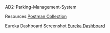 AD2-Parking-Management-System

Resources
[Postman Collection](./AD2-Parking-Marking-Management-Database.postman_collection.json)

Eureka Dashboard Screenshot
[Eureka Dashboard](./docs/screenshot/Eureka_Dashboard.png)
